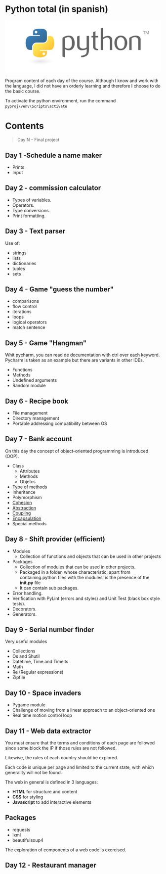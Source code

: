 # Python total (in spanish)

![py](python.jpg)

Program content of each day of the course. 
Although I know and work with the language, I did not have an orderly learning and therefore I choose to do the basic course.

To activate the python environment, run the command ```pyproj\venv\Scripts\activate```

# Contents 
> Day N - Final project

## Day 1 -Schedule a name maker
- Prints 
- Input

## Day 2 - commission calculator
- Types of variables. 
- Operators. 
- Type conversions. 
- Print formatting.

## Day 3 - Text parser
Use of:
- strings
- lists
- dictionaries
- tuples
- sets

## Day 4 - Game "guess the number"
- comparisons
- flow control
- iterations
- loops
- logical operators
- match sentence


## Day 5 - Game "Hangman"
Whit pycharm, you can read de documentation with ctrl over each keyword.
Pycharm is taken as an example but there are variants in other IDEs.

- Functions
- Methods
- Undefined arguments
- Random module

## Day 6 - Recipe book
- File management
- Directory management
- Portable addressing compatibility between OS

## Day 7 - Bank account
On this day the concept of object-oriented programming is introduced (OOP).
- Class
    - Attributes
    - Methods
    - Objetcs
- Type of methods
- Inheritance
- Polymorphism
- [Cohesion](https://escueladirecta-blog.blogspot.com/2021/09/cohesion-pilares-de-la-programacion.html)
- [Abstraction](https://escueladirecta-blog.blogspot.com/2021/10/acoplamiento-pilares-de-la-programacion.html)
- [Coupling](https://escueladirecta-blog.blogspot.com/2021/10/abstraccion-pilares-de-la-programacion.html)
- [Encapsulation](https://escueladirecta-blog.blogspot.com/2021/10/encapsulamiento-pilares-de-la.html)
- Special methods

## Day 8 - Shift provider (efficient)
- Modules
    - Collection of functions and objects that can be used in other projects
- Packages
    - Collection of modules that can be used in other projects.
    - Packaged in a folder, whose characteristic, apart from containing.python files with the modules, is the presence of the **__init__.py** file
    - It can contain sub packages.
- Error handling.
- Verification with PyLint (errors and styles) and Unit Test (black box style tests).
- Decorators.
- Generators.

## Day 9 - Serial number finder
Very useful modules
- Collections
- Os and Shutil
- Datetime, Time and Timeits
- Math
- Re (Regular expressions)
- Zipfile

## Day 10 - Space invaders
- Pygame module
- Challenge of moving from a linear approach to an object-oriented one
- Real time motion control loop

## Day 11 - Web data extractor
You must ensure that the terms and conditions of each page are followed since some block the IP if those rules are not followed.

Likewise, the rules of each country should be explored.

Each code is unique per page and limited to the current state, with which generality will not be found.

The web in general is defined in 3 languages:
- __HTML__ for structure and content
- __CSS__ for styling
- __Javascript__ to add interactive elements

## Packages
- requests
- lxml
- beautifulsoup4

The exploration of components of a web code is exercised.

## Day 12 - Restaurant manager